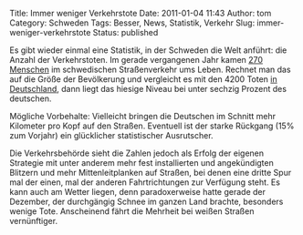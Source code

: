 Title: Immer weniger Verkehrstote
Date: 2011-01-04 11:43
Author: tom
Category: Schweden
Tags: Besser, News, Statistik, Verkehr
Slug: immer-weniger-verkehrstote
Status: published

Es gibt wieder einmal eine Statistik, in der Schweden die Welt anführt:
die Anzahl der Verkehrstoten. Im gerade vergangenen Jahr kamen [270
Menschen](http://www.dn.se/nyheter/sverige/rekordfa-omkomna-i-trafiken)
im schwedischen Straßenverkehr ums Leben. Rechnet man das auf die Größe
der Bevölkerung und vergleicht es mit den 4200 Toten [in
Deutschland](http://de.wikipedia.org/wiki/Verkehrstod#Deutschland), dann
liegt das hiesige Niveau bei unter sechzig Prozent des deutschen.

Mögliche Vorbehalte: Vielleicht bringen die Deutschen im Schnitt mehr
Kilometer pro Kopf auf den Straßen. Eventuell ist der starke Rückgang
(15% zum Vorjahr) ein glücklicher statistischer Ausrutscher.

Die Verkehrsbehörde sieht die Zahlen jedoch als Erfolg der eigenen
Strategie mit unter anderem mehr fest installierten und angekündigten
Blitzern und mehr Mittenleitplanken auf Straßen, bei denen eine dritte
Spur mal der einen, mal der anderen Fahrtrichtungen zur Verfügung steht.
Es kann auch am Wetter liegen, denn paradoxerweise hatte gerade der
Dezember, der durchgängig Schnee im ganzen Land brachte, besonders
wenige Tote. Anscheinend fährt die Mehrheit bei weißen Straßen
vernünftiger.

